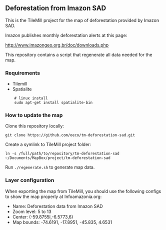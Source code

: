 ## Deforestation from Imazon SAD

This is the TileMill project for the map of deforestation provided by Imazon SAD.

Imazon publishes monthly deforestation alerts at this page:

http://www.imazongeo.org.br/doc/downloads.php

This repository contains a script that regenerate all data needed for the map. 

### Requirements

* Tilemill
* Spatialite

```
    # linux install
    sudo apt-get install spatialite-bin
```

### How to update the map

Clone this repository locally:

    git clone https://github.com/oeco/tm-deforestation-sad.git

Create a symlink to TileMill project folder:

    ln -s /full/path/to/repository/tm-deforestation-sad ~/Documents/MapBox/project/tm-deforestation-sad

Run `./regenerate.sh` to generate map data.

### Layer configuration

When exporting the map from TileMill, you should use the following configs to show the map properly at Infoamazonia.org: 

* Name: Deforestation data from Imazon SAD
* Zoom level: 5 to 13
* Center: (-59.8755l,-6.5773,6)
* Map bounds: -74.6191, -17.8951, -45.835, 4.6531

